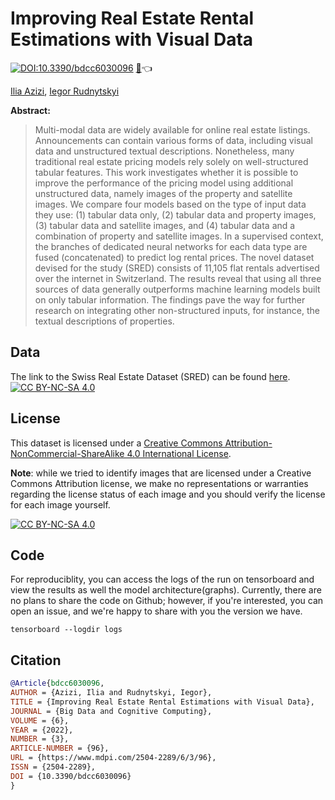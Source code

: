 # Improving Real Estate Rental Estimations with Visual Data
[![DOI:10.3390/bdcc6030096](http://img.shields.io/badge/DOI-10.3390/bdcc6030096-<4C1>.svg)](https://doi.org/10.3390/bdcc6030096) [:page_with_curl:](https://www.mdpi.com/2504-2289/6/3/96):point_left:

[Ilia Azizi](https://iliaazizi.com), [Iegor Rudnytskyi](https://irudnyts.github.io/)

**Abstract:**
> Multi-modal data are widely available for online real estate listings. Announcements can contain various forms of data, including visual data and unstructured textual descriptions. Nonetheless, many traditional real estate pricing models rely solely on well-structured tabular features. This work investigates whether it is possible to improve the performance of the pricing model using additional unstructured data, namely images of the property and satellite images. We compare four models based on the type of input data they use: (1) tabular data only, (2) tabular data and property images, (3) tabular data and satellite images, and (4) tabular data and a combination of property and satellite images. In a supervised context, the branches of dedicated neural networks for each data type are fused (concatenated) to predict log rental prices. The novel dataset devised for the study (SRED) consists of 11,105 flat rentals advertised over the internet in Switzerland. The results reveal that using all three sources of data generally outperforms machine learning models built on only tabular information. The findings pave the way for further research on integrating other non-structured inputs, for instance, the textual descriptions of properties.

## Data
The link to the Swiss Real Estate Dataset (SRED) can be found [here](https://drive.switch.ch/index.php/s/R3mhYgtahI5i3YC). [![CC BY-NC-SA 4.0][cc-by-nc-sa-shield]][cc-by-nc-sa]

## License
This dataset is licensed under a
[Creative Commons Attribution-NonCommercial-ShareAlike 4.0 International License][cc-by-nc-sa].

**Note**: while we tried to identify images that are licensed under a Creative Commons Attribution license, we make no representations or warranties regarding the license status of each image and you should verify the license for each image yourself.

[![CC BY-NC-SA 4.0][cc-by-nc-sa-image]][cc-by-nc-sa]

[cc-by-nc-sa]: http://creativecommons.org/licenses/by-nc-sa/4.0/
[cc-by-nc-sa-image]: https://licensebuttons.net/l/by-nc-sa/4.0/88x31.png
[cc-by-nc-sa-shield]: https://img.shields.io/badge/License-CC%20BY--NC--SA%204.0-lightgrey.svg

## Code
For reproduciblity, you can access the logs of the run on tensorboard and view the results as well the model architecture(graphs). Currently, there are no plans to share the code on Github; however, if you're interested, you can open an issue, and we're happy to share with you the version we have.
```
tensorboard --logdir logs
```

## Citation
```bibtex
@Article{bdcc6030096,
AUTHOR = {Azizi, Ilia and Rudnytskyi, Iegor},
TITLE = {Improving Real Estate Rental Estimations with Visual Data},
JOURNAL = {Big Data and Cognitive Computing},
VOLUME = {6},
YEAR = {2022},
NUMBER = {3},
ARTICLE-NUMBER = {96},
URL = {https://www.mdpi.com/2504-2289/6/3/96},
ISSN = {2504-2289},
DOI = {10.3390/bdcc6030096}
}
```

